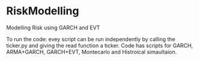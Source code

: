 # RiskModelling
Modelling Risk using GARCH and EVT

To run the code: evey script can be run independently by calling the ticker.py and giving the read function a ticker.
Code has scripts for GARCH, ARMA+GARCH, GARCH+EVT, Montecarlo and Histroical simaultaion. 